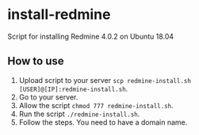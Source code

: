 # install-redmine
Script for installing Redmine 4.0.2 on Ubuntu 18.04

## How to use
1. Upload script to your server `scp redmine-install.sh [USER]@[IP]:redmine-install.sh`.
2. Go to your server. 
3. Allow the script `chmod 777 redmine-install.sh`.
4. Run the script `./redmine-install.sh`.
5. Follow the steps. You need to have a domain name.
